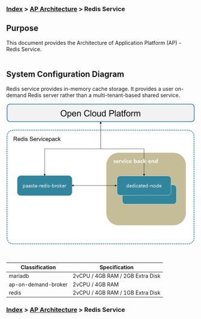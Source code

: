 ### [Index](https://github.com/K-PaaS/Guide-eng/blob/master/README.md) > [AP Architecture](../README.md) > Redis Service

## Purpose
This document provides the Architecture of Application Platform (AP) - Redis Service.
<br><br>

## System Configuration Diagram
Redis service provides in-memory cache storage.
It provides a user on-demand Redis server rather than a multi-tenant-based shared service.


![Redis_architecture](./image/redis_architecture.png)



<br>

| Classification      | Specification |
|---------------------|-----|
| mariadb             | 2vCPU / 4GB RAM / 2GB Extra Disk |
| ap-on-demand-broker | 2vCPU / 4GB RAM |
| redis               | 2vCPU / 4GB RAM / 1GB Extra Disk |



### [Index](https://github.com/K-PaaS/Guide-eng/blob/master/README.md) > [AP Architecture](../README.md) > Redis Service
